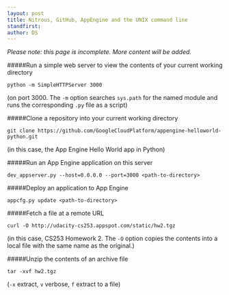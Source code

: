 ```yaml
---
layout: post
title: Nitrous, GitHub, AppEngine and the UNIX command line
standfirst: 
author: DS
---
```


_Please note: this page is incomplete. More content will be added._

#####Run a simple web server to view the contents of your current working directory

    python -m SimpleHTTPServer 3000

(on port 3000. The `-m` option searches `sys.path` for the named module and runs the corresponding `.py` file as a script)

#####Clone a repository into your current working directory

    git clone https://github.com/GoogleCloudPlatform/appengine-helloworld-python.git

(in this case, the App Engine Hello World app in Python)

#####Run an App Engine application on this server

    dev_appserver.py --host=0.0.0.0 --port=3000 <path-to-directory>

#####Deploy an application to App Engine

    appcfg.py update <path-to-directory>

#####Fetch a file at a remote URL

    curl -O http://udacity-cs253.appspot.com/static/hw2.tgz

(in this case, CS253 Homework 2. The `-O` option copies the contents into a local file with the same name as the original.)

#####Unzip the contents of an archive file

    tar -xvf hw2.tgz

(`-x` extract, `v` verbose, `f` extract to a file)

